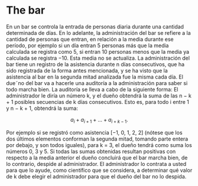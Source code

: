 # The bar


En un bar se controla la entrada de personas diaria durante una cantidad determinada
de días. En lo adelante, la administración del bar se refiere a la cantidad de personas que entran, en
relación a la media durante ese período, por ejemplo si un día entran 5 personas más que la media
calculada se registra como 5, si entran 10 personas menos que la media ya calculada se registra −10.
Esta media no se actualiza.
La administración del bar tiene un registro de la asistencia durante n días consecutivos, que ha sido
registrada de la forma antes mencionada, y se ha visto que la asistencia al bar en la segunda mitad
analizada fue la misma cada día.
El due˜no del bar va a hacerle una auditoría a la administración para saber si todo marcha bien.
La auditoría se lleva a cabo de la siguiente forma: El administrador le diría un número k, y el dueño
obtendrá la suma de las n − k + 1 posibles secuencias de k días consecutivos. Esto es, para todo i
entre 1 y n − k + 1, obtendrá la suma:

$$
a_i + a_{i + 1} + \dots + a_{i+k−1}.
$$


Por ejemplo si se registró como asistencia [−1, 0, 1, 2, 2] (nótese que los dos últimos elementos
conforman la segunda mitad, tomando parte entera por debajo, y son todos iguales), para k = 3, el
dueño tendrá como suma los números 0, 3 y 5.
Si todas las sumas obtenidas resultan positivas con respecto a la media anterior el dueño concluirá
que el bar marcha bien, de lo contrario, despide al administrador.
El administrador lo contrata a usted para que lo ayude, como científico que se considera, a determinar
qué valor de k debe elegir el administrador para que el dueño del bar no lo despida.